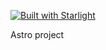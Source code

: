 [![Built with Starlight](https://astro.badg.es/v2/built-with-starlight/tiny.svg)](https://starlight.astro.build)

Astro project